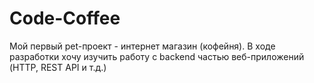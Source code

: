 # Code-Coffee
Мой первый pet-проект - интернет магазин (кофейня). В ходе разработки хочу изучить работу с backend частью веб-приложений (HTTP, REST API и т.д.)
